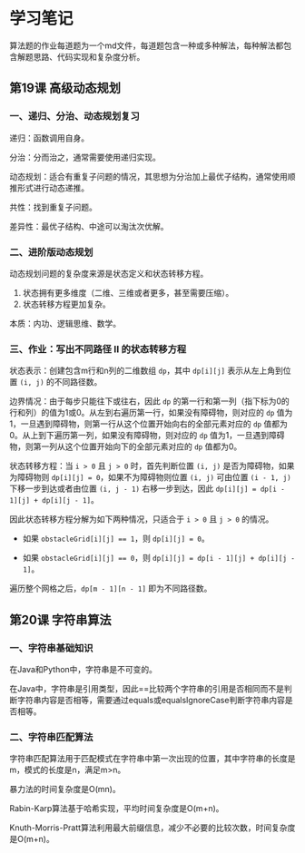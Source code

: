 # 学习笔记

算法题的作业每道题为一个md文件，每道题包含一种或多种解法，每种解法都包含解题思路、代码实现和复杂度分析。

## 第19课  高级动态规划

### 一、递归、分治、动态规划复习

递归：函数调用自身。

分治：分而治之，通常需要使用递归实现。

动态规划：适合有重复子问题的情况，其思想为分治加上最优子结构，通常使用顺推形式进行动态递推。

共性：找到重复子问题。

差异性：最优子结构、中途可以淘汰次优解。

### 二、进阶版动态规划

动态规划问题的复杂度来源是状态定义和状态转移方程。

1. 状态拥有更多维度（二维、三维或者更多，甚至需要压缩）。
2. 状态转移方程更加复杂。

本质：内功、逻辑思维、数学。

### 三、作业：写出不同路径 II 的状态转移方程

状态表示：创建包含m行和n列的二维数组 `dp`，其中 `dp[i][j]` 表示从左上角到位置 `(i, j)` 的不同路径数。

边界情况：由于每步只能往下或往右，因此 `dp` 的第一行和第一列（指下标为0的行和列）的值为1或0。从左到右遍历第一行，如果没有障碍物，则对应的 `dp` 值为1，一旦遇到障碍物，则第一行从这个位置开始向右的全部元素对应的 `dp` 值都为0。从上到下遍历第一列，如果没有障碍物，则对应的 `dp` 值为1，一旦遇到障碍物，则第一列从这个位置开始向下的全部元素对应的 `dp` 值都为0。

状态转移方程：当 `i > 0` 且 `j > 0` 时，首先判断位置 `(i, j)` 是否为障碍物，如果为障碍物则 `dp[i][j] = 0`，如果不为障碍物则位置 `(i, j)` 可由位置 `(i - 1, j)` 下移一步到达或者由位置 `(i, j - 1)` 右移一步到达，因此 `dp[i][j] = dp[i - 1][j] + dp[i][j - 1]`。

因此状态转移方程分解为如下两种情况，只适合于 `i > 0` 且 `j > 0` 的情况。

- 如果 `obstacleGrid[i][j] == 1`，则 `dp[i][j] = 0`。

- 如果 `obstacleGrid[i][j] == 0`，则 `dp[i][j] = dp[i - 1][j] + dp[i][j - 1]`。

遍历整个网格之后，`dp[m - 1][n - 1]` 即为不同路径数。

## 第20课  字符串算法

### 一、字符串基础知识

在Java和Python中，字符串是不可变的。

在Java中，字符串是引用类型，因此==比较两个字符串的引用是否相同而不是判断字符串内容是否相等，需要通过equals或equalsIgnoreCase判断字符串内容是否相等。

### 二、字符串匹配算法

字符串匹配算法用于匹配模式在字符串中第一次出现的位置，其中字符串的长度是m，模式的长度是n，满足m>n。

暴力法的时间复杂度是O(mn)。

Rabin-Karp算法基于哈希实现，平均时间复杂度是O(m+n)。

Knuth-Morris-Pratt算法利用最大前缀信息，减少不必要的比较次数，时间复杂度是O(m+n)。
